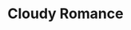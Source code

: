 ---
sw-dress-id: cloudy-romance
sw-dress-collection-id: dream-away
sw-dress-name: &title Cloudy Romance
sw-dress-producer: Amelii
sw-dress-colors:
  - слонова кост
  - розов
  - шампанско
  - телесен
  - тъмно кафяв
  - сив
sw-dress-sizes: от XS до XXL
sw-dress-modelSize: L, сив
sw-dress-price: 2100
sw-dress-description: &desc |-
  Изискана и привлекателна рокля, която съчетава в идеален синхрон винтидж елементите и модерния шик. С дантела в млечен цвят и сива базова материя, романтиката е първата асоциация за този изящен дизайн. 
  
  Възможни са леки промени по дизайна.
sw-dress-photos:
  - front
  - back
  - close

title: *title
description: *desc
layout: dress
image: /assets/images/dresses/cloudy-romance-front-1280.JPG
permalink: /dresses/cloudy-romance
---